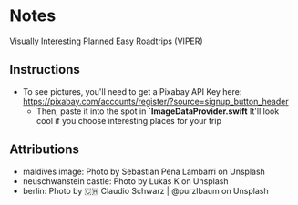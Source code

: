 # Notes

Visually Interesting Planned Easy Roadtrips (VIPER)

## Instructions

* To see pictures, you'll need to get a Pixabay API Key here: https://pixabay.com/accounts/register/?source=signup_button_header
  * Then, paste it into the spot in **`ImageDataProvider.swift**
  It'll look cool if you choose interesting places for your trip

## Attributions
* maldives image: Photo by Sebastian Pena Lambarri on Unsplash
* neuschwanstein castle: Photo by Lukas K on Unsplash
* berlin: Photo by 🇨🇭 Claudio Schwarz | @purzlbaum on Unsplash
